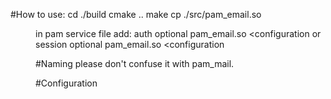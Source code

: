 #How to use:
cd ./build
cmake ..
make
cp ./src/pam_email.so <dir for pam modules>

in pam service file add:
auth optional pam_email.so <configuration
or
session optional pam_email.so <configuration

#Naming
please don't confuse it with pam_mail.

#Configuration

